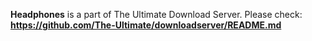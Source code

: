 **Headphones** is a part of The Ultimate Download Server. Please check: **https://github.com/The-Ultimate/downloadserver/README.md**
